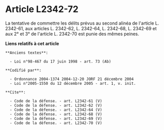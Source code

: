# Article L2342-72

La tentative de commettre les délits prévus au second alinéa de l'article L. 2342-61, aux articles L. 2342-62, L. 2342-64, L.
2342-68, L. 2342-69 et aux 2° et 3° de l'article L. 2342-70 est punie des mêmes peines.

**Liens relatifs à cet article**

	**Anciens textes**:

	  - Loi n°98-467 du 17 juin 1998 - art. 73 (Ab)

	**Codifié par**:

	  - Ordonnance 2004-1374 2004-12-20 JORF 21 décembre 2004
	  - Loi n°2005-1550 du 12 décembre 2005 - art. 1, v. init.

	**Cite**:

	  - Code de la défense. - art. L2342-61 (V)
	  - Code de la défense. - art. L2342-62 (V)
	  - Code de la défense. - art. L2342-64 (V)
	  - Code de la défense. - art. L2342-68 (V)
	  - Code de la défense. - art. L2342-69 (V)
	  - Code de la défense. - art. L2342-70 (V)
